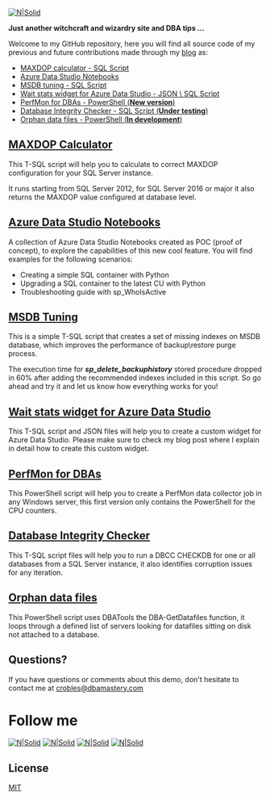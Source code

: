 [![N|Solid](http://dbamastery.com/wp-content/uploads/2019/01/cropped-DBM-LOGO-2.png)](http://dbamastery.com/)

**Just another witchcraft and wizardry site and DBA tips …**

Welcome to my GitHub repository, here you will find all source code of my previous and future contributions made through my [blog] as:

- [MAXDOP calculator - SQL Script](#maxdop-calculator)
- [Azure Data Studio Notebooks](#azure-data-studio-notebooks)
- [MSDB tuning - SQL Script](#msdb-tuning)
- [Wait stats widget for Azure Data Studio - JSON \ SQL Script](#wait-stats-widget-for-Azure-Data-Studio)
- [PerfMon for DBAs - PowerShell (**New version**)](#perfMon-for-dbas)
- [Database Integrity Checker - SQL Script (**Under testing**)](#database-integrity-checker)
- [Orphan data files - PowerShell (**In development**)](#orphan-data-files)

## [MAXDOP Calculator](./MAXDOP%20Calculator)
This T-SQL script will help you to calculate to correct MAXDOP configuration for your SQL Server instance.

It runs starting from SQL Server 2012, for SQL Server 2016 or major it also returns the MAXDOP value configured at database level.

## [Azure Data Studio Notebooks](./ADS%20Notebooks)
A collection of Azure Data Studio Notebooks created as POC (proof of concept), to explore the capabilities of this new cool feature. You will find examples for the following scenarios:

* Creating a simple SQL container with Python
* Upgrading a SQL container to the latest CU with Python
* Troubleshooting guide with sp_WhoIsActive

## [MSDB Tuning](./MSDB%20Tuning)
This is a simple T-SQL script that creates a set of missing indexes on MSDB database, which improves the performance of backup\restore purge process.

The execution time for **_sp_delete_backuphistory_** stored procedure dropped in 60% after adding the recommended indexes included in this script. So go ahead and try it and let us know how everything works for you!

## [Wait stats widget for Azure Data Studio](./WaitStats%20widget)
This T-SQL script and JSON files will help you to create a custom widget for Azure Data Studio. Please make sure to check my blog post where I explain in detail how to create this custom widget.

## [PerfMon for DBAs](./PerfMon%20for%20DBAs)
This PowerShell script will help you to create a PerfMon data collector job in any Windows server, this first version only contains the PowerShell for the CPU counters.

## [Database Integrity Checker](./Database%20Integrity%20Checker)
This T-SQL script files will help you to run a DBCC CHECKDB for one or all databases from a SQL Server instance, it also identifies corruption issues for any iteration.

## [Orphan data files](./Orphan%20data%20files)
This PowerShell script uses DBATools the DBA-GetDatafiles function, it loops through a defined list of servers looking for datafiles sitting on disk not attached to a database.

## Questions?
If you have questions or comments about this demo, don't hesitate to contact me at <crobles@dbamastery.com>

# Follow me
[![N|Solid](http://dbamastery.com/wp-content/uploads/2018/08/if_twitter_circle_color_107170.png)](https://twitter.com/dbamastery) [![N|Solid](http://dbamastery.com/wp-content/uploads/2018/08/if_github_circle_black_107161.png)](https://github.com/dbamaster) [![N|Solid](http://dbamastery.com/wp-content/uploads/2018/08/if_linkedin_circle_color_107178.png)](https://www.linkedin.com/in/croblesdba/) [![N|Solid](http://dbamastery.com/wp-content/uploads/2018/08/if_browser_1055104.png)](http://dbamastery.com/)

## License
[MIT](/LICENSE.md)

[blog]: <http://dbamastery.com/>

